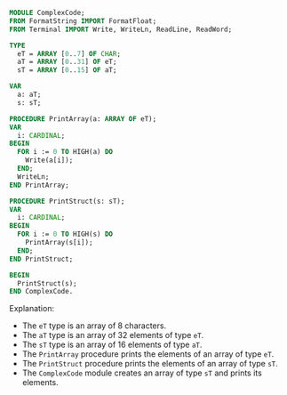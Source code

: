 ```modula-2
MODULE ComplexCode;
FROM FormatString IMPORT FormatFloat;
FROM Terminal IMPORT Write, WriteLn, ReadLine, ReadWord;

TYPE
  eT = ARRAY [0..7] OF CHAR;
  aT = ARRAY [0..31] OF eT;
  sT = ARRAY [0..15] OF aT;

VAR
  a: aT;
  s: sT;

PROCEDURE PrintArray(a: ARRAY OF eT);
VAR
  i: CARDINAL;
BEGIN
  FOR i := 0 TO HIGH(a) DO
    Write(a[i]);
  END;
  WriteLn;
END PrintArray;

PROCEDURE PrintStruct(s: sT);
VAR
  i: CARDINAL;
BEGIN
  FOR i := 0 TO HIGH(s) DO
    PrintArray(s[i]);
  END;
END PrintStruct;

BEGIN
  PrintStruct(s);
END ComplexCode.
```

Explanation:

* The `eT` type is an array of 8 characters.
* The `aT` type is an array of 32 elements of type `eT`.
* The `sT` type is an array of 16 elements of type `aT`.
* The `PrintArray` procedure prints the elements of an array of type `eT`.
* The `PrintStruct` procedure prints the elements of an array of type `sT`.
* The `ComplexCode` module creates an array of type `sT` and prints its elements.